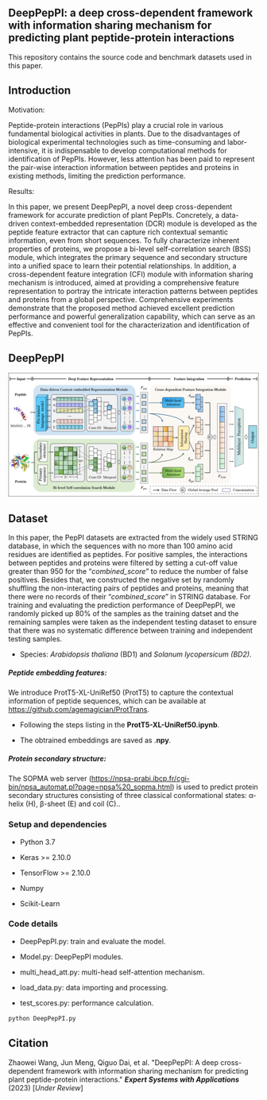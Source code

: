 ## DeepPepPI: a deep cross-dependent framework with information sharing mechanism for predicting plant peptide-protein interactions

This repository contains the source code and benchmark datasets used in this paper.

## Introduction

Motivation:&#x20;

Peptide-protein interactions (PepPIs) play a crucial role in various fundamental biological activities in plants. Due to the disadvantages of biological experimental technologies such as time-consuming and labor-intensive, it is indispensable to develop computational methods for identification of PepPIs. However, less attention has been paid to represent the pair-wise interaction information between peptides and proteins in existing methods, limiting the prediction performance.

Results:

In this paper, we present DeepPepPI, a novel deep cross-dependent framework for accurate prediction of plant PepPIs. Concretely, a data-driven context-embedded representation (DCR) module is developed as the peptide feature extractor that can capture rich contextual semantic information, even from short sequences. To fully characterize inherent properties of proteins, we propose a bi-level self-correlation search (BSS) module, which integrates the primary sequence and secondary structure into a unified space to learn their potential relationships. In addition, a cross-dependent feature integration (CFI) module with information sharing mechanism is introduced, aimed at providing a comprehensive feature representation to portray the intricate interaction patterns between peptides and proteins from a global perspective. Comprehensive experiments demonstrate that the proposed method achieved excellent prediction performance and powerful generalization capability, which can serve as an effective and convenient tool for the characterization and identification of PepPIs.

## DeepPepPI

![DeepPepPI](./Overflow.png)

## Dataset

In this paper, the PepPI datasets are extracted from the widely used STRING database, in which the sequences with no more than 100 amino acid residues are identified as peptides. For positive samples, the interactions between peptides and proteins were filtered by setting a cut-off value greater than 950 for the “*combined\_score*” to reduce the number of false positives. Besides that, we constructed the negative set by randomly shuffling the non-interacting pairs of peptides and proteins, meaning that there were no records of their “*combined\_score*” in STRING database. For training and evaluating the prediction performance of DeepPepPI, we randomly picked up 80% of the samples as the training datset and the remaining samples were taken as the independent testing dataset to ensure that there was no systematic difference between training and independent testing samples.

*   Species: *Arabidopsis thaliana* (BD1) and *Solanum lycopersicum (BD2)*.

##### Peptide embedding features:&#x20;

We introduce ProtT5-XL-UniRef50 (ProtT5) to capture the contextual information of peptide sequences, which can be available at <https://github.com/agemagician/ProtTrans>.

*   Following the steps listing in the **ProtT5-XL-UniRef50.ipynb**.

*   The obtrained embeddings are saved as .**npy**.

##### Protein secondary structure:

The SOPMA web server (<https://npsa-prabi.ibcp.fr/cgi-bin/npsa_automat.pl?page=npsa%20_sopma.html>) is used to predict protein secondary structures consisting of three classical conformational states: α-helix (H), β-sheet (E) and coil (C)..

### Setup and dependencies

*   Python 3.7

*   Keras >\= 2.10.0

*   TensorFlow >\= 2.10.0

*   Numpy

*   Scikit-Learn

### Code details

*   DeepPepPI.py: train and evaluate the model.

*   Model.py: DeepPepPI modules.

*   multi\_head\_att.py: multi-head self-attention mechanism.

*   load\_data.py: data importing and processing.

*   test\_scores.py: performance calculation.

```python
python DeepPepPI.py
```

## Citation

Zhaowei Wang, Jun Meng, Qiguo Dai, et al. "DeepPepPI: A deep cross-dependent framework with information sharing mechanism for predicting plant peptide-protein interactions."   ***Expert Systems with Applications*** (2023) \[*Under Review*]
